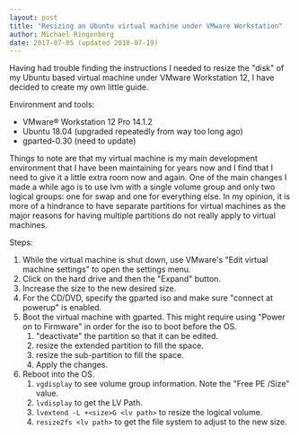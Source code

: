 ```yaml
---
layout: post
title: "Resizing an Ubuntu virtual machine under VMware Workstation"
author: Michael Ringenberg
date: 2017-07-05 (updated 2018-07-19)
---
```


Having had trouble finding the instructions I needed to resize the "disk" of 
my Ubuntu based virtual machine under VMware Workstation 12, I have decided
to create my own little guide.

Environment and tools:
* VMware® Workstation 12 Pro 14.1.2
* Ubuntu 18.04 (upgraded repeatedly from way too long ago)
* gparted-0.30 (need to update)

Things to note are that my virtual machine is my main development environment
that I have been maintaining for years now and I find that I need to give it
a little extra room now and again. One of the main changes I made a while ago
is to use lvm with a single volume group and only two logical groups: one for
swap and one for everything else. In my opinion, it is more of a hindrance to
have separate partitions for virtual machines as the major reasons for having
multiple partitions do not really apply to virtual machines.

Steps:
1. While the virtual machine is shut down, use VMware's "Edit virtual machine settings" to open the settings menu.
  1. Click on the hard drive and then the "Expand" button.
  1. Increase the size to the new desired size.
  1. For the CD/DVD, specify the gparted iso and make sure "connect at powerup" is enabled.
1. Boot the virtual machine with gparted. This might require using "Power on to Firmware" in order for the iso to boot before the OS.
   1. "deactivate" the partition so that it can be edited.
   1. resize the extended partition to fill the space.
   1. resize the sub-partition to fill the space.
   1. Apply the changes.
1. Reboot into the OS.
   1. `vgdisplay` to see volume group information. Note the "Free PE /Size" value.
   1. `lvdisplay` to get the LV Path.
   1. `lvextend -L +<size>G <lv path>` to resize the logical volume.
   1. `resize2fs <lv path>` to get the file system to adjust to the new size.
